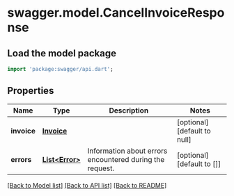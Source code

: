 # swagger.model.CancelInvoiceResponse

## Load the model package
```dart
import 'package:swagger/api.dart';
```

## Properties
Name | Type | Description | Notes
------------ | ------------- | ------------- | -------------
**invoice** | [**Invoice**](Invoice.md) |  | [optional] [default to null]
**errors** | [**List&lt;Error&gt;**](Error.md) | Information about errors encountered during the request. | [optional] [default to []]

[[Back to Model list]](../README.md#documentation-for-models) [[Back to API list]](../README.md#documentation-for-api-endpoints) [[Back to README]](../README.md)

